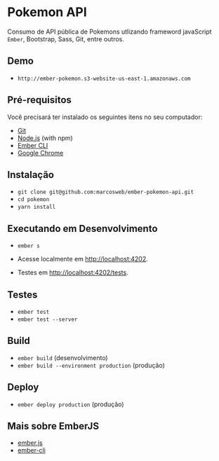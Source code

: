 # Pokemon API

Consumo de API pública de Pokemons utlizando frameword javaScript `Ember`, Bootstrap, Sass, Git, entre outros.

## Demo

* `http://ember-pokemon.s3-website-us-east-1.amazonaws.com`

## Pré-requisitos

Você precisará ter instalado os seguintes itens no seu computador:

* [Git](https://git-scm.com/)
* [Node.js](https://nodejs.org/) (with npm)
* [Ember CLI](https://ember-cli.com/)
* [Google Chrome](https://google.com/chrome/)

## Instalação

* `git clone git@github.com:marcosweb/ember-pokemon-api.git`
* `cd pokemon`
* `yarn install`

## Executando em Desenvolvimento

* `ember s`

* Acesse localmente em [http://localhost:4202](http://localhost:4200).
* Testes em [http://localhost:4202/tests](http://localhost:4200/tests).


## Testes

* `ember test`
* `ember test --server`

## Build

* `ember build` (desenvolvimento)
* `ember build --environment production` (produção)

## Deploy

* `ember deploy production` (produção)

## Mais sobre EmberJS

* [ember.js](https://emberjs.com/)
* [ember-cli](https://ember-cli.com/)
